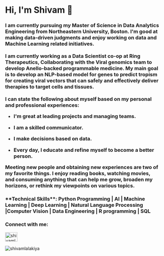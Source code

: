 
<h1>Hi, I'm Shivam 👋</h1>
<h3>I am currently pursuing my Master of Science in Data Analytics Engineering from Northeastern University, Boston. I'm good at making data-driven judgments and enjoy working on data and Machine Learning related initiatives.</br></br>
I am currently working as a Data Scientist co-op at Ring Therapeutics, Collaborating with the Viral genomics team to develop Anello-backed programmable medicine. My main goal is to develop an NLP-based model for genes to predict tropism for creating viral vectors that can safely and effectively deliver therapies to target cells and tissues.</br></br>
I can state the following about myself based on my personal and professional experiences:


- I'm great at leading projects and managing teams.

- I am a skilled communicator.

- I make decisions based on data.

- Every day, I educate and refine myself to become a better person.

Meeting new people and obtaining new experiences are two of my favorite things. I enjoy reading books, watching movies, and consuming anything that can help me grow, broaden my horizons, or rethink my viewpoints on various topics.</br>
</h3>

<h3 align="left">**Technical Skills**:
Python Programming | AI | Machine Learning | Deep Learning | Natural Language Processing |Computer Vision | Data Engineering | R programming | SQL
</h3>
<h3 align="left">Connect with me:</h3>
<p align="left">
<a href="https://www.linkedin.com/in/shivam-lalakiya/" target="blank"><img align="center" src="https://cdn.jsdelivr.net/npm/simple-icons@3.0.1/icons/linkedin.svg" alt="shivamlalakiya" height="30" width="40" /></a>
</p>

<p align="left"> <img src="https://komarev.com/ghpvc/?username=hrsh25&label=Profile%20views&color=0e75b6&style=flat" alt="shivamlalakiya" /> </p>
